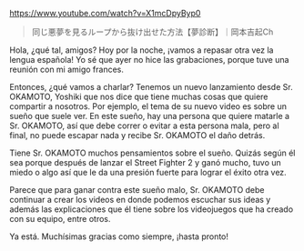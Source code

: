 https://www.youtube.com/watch?v=X1mcDpyByp0
 
> 同じ悪夢を見るループから抜け出せた方法【夢診断】｜岡本吉起Ch 
 
Hola, ¿qué tal, amigos? Hoy por la noche, ¡vamos a repasar otra vez la lengua española! Yo sé que ayer no hice las grabaciones, porque tuve una reunión con mi amigo frances. 

Entonces, ¿qué vamos a charlar? Tenemos un nuevo lanzamiento desde Sr. OKAMOTO, Yoshiki que nos dice que tiene muchas cosas que quiere compartir a nosotros. Por ejemplo, el tema de su nuevo video es sobre un sueño que suele ver. En este sueño, hay una persona que quiere matarle a Sr. OKAMOTO, así que debe correr o evitar a esta persona mala, pero al final, no puede escapar nada y recibe Sr. OKAMOTO el daño detrás.

Tiene Sr. OKAMOTO muchos pensamientos sobre el sueño. Quizás según él sea porque después de lanzar el Street Fighter 2 y ganó mucho, tuvo un miedo o algo así que le da una presión fuerte para lograr el éxito otra vez. 

Parece que para ganar contra este sueño malo, Sr. OKAMOTO debe continuar a crear los videos en donde podemos escuchar sus ideas y además las explicaciones que él tiene sobre los videojuegos que ha creado con su equipo, entre otros.

Ya está. Muchísimas gracias como siempre, ¡hasta pronto!
